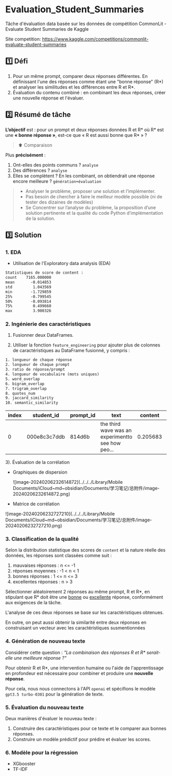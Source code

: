 # Evaluation_Student_Summaries
Tâche d'évaluation data basée sur les données de compétition CommonLit - Evaluate Student Summaries de Kaggle



Site competition: https://www.kaggle.com/competitions/commonlit-evaluate-student-summaries



## 1️⃣ Défi

1. Pour un même prompt, comparer deux réponses différentes. En définissant l'une des réponses comme étant une "bonne réponse" (R\*) et analyser les similitudes et les différences entre R et R\*.
2. Évaluation du contenu combiné : en combinant les deux réponses, créer une nouvelle réponse et l'évaluer.



## 2️⃣ Résumé de tâche

**L’objectif** est : pour un prompt et deux réponses données R et R* où R* est une **« bonne réponse »**, est-ce que « R est aussi bonne que R* » ?

> ⬆️ Comparaison

Plus **précisément** : 
1. Ont-elles des points communs ?  `analyse`
2. Des différences ? `analyse`
3. Elles se complètent ? En les combinant, on obtiendrait une réponse encore meilleure ?  `génération+évaluation`

> - Analyser le problème, proposer une solution et l’implémenter.
> - Pas besoin de chercher à faire le meilleur modèle possible (ni de tester des dizaines de modèles)
> - Se Concentrer sur l’analyse du problème, la proposition d’une solution pertinente et la qualité du code Python d’implémentation de la solution.





## 3️⃣ Solution

### 1. EDA

- Utilisation de l'Exploratory data analysis (EDA)

```txt
Statistiques de score de content :
count    7165.000000
mean       -0.014853
std         1.043569
min        -1.729859
25%        -0.799545
50%        -0.093814
75%         0.499660
max         3.900326
```



### 2. Ingénierie des caractéristiques

1) Fusionner deux DataFrames.

2) Utiliser la fonction `feature_engineering` pour ajouter plus de colonnes de caractéristiques au DataFrame fusionné, y compris :

```txt
1. longueur de chaque réponse
2. longueur de chaque prompt
3. ratio de réponse/prompt
4. longueur de vocabulaire (mots uniques)
5. word_overlap
6. bigram_overlap
7. trigram_overlap
8. quotes_num
9. jaccard_similarity
10. semantic_similarity
```

| index | student_id   | prompt_id | text                                              | content  |                                       prompt_text |                                   prompt_question | semantic_similarity | reponse_longueur | prompt_longueur | rep/prompt_ratio | vocabulary_richness | mot_overlap | citations | bigramme_overlap | trigramme_overlap | jaccard_similarité |
| ----- | ------------ | --------- | ------------------------------------------------- | -------- | ------------------------------------------------: | ------------------------------------------------: | ------------------: | ---------------: | --------------: | ---------------: | ------------------: | ----------: | --------: | ---------------: | ----------------: | -----------------: |
| 0     | 000e8c3c7ddb | 814d6b    | the third wave was an experimentto see how peo... | 0.205683 | background \r\nthe third wave experiment took ... | summarize how the third wave developed over su... |            0.658571 |               71 |             673 |         0.105498 |                  49 |          22 |         0 |                7 |                 2 |           0.083893 |

3). Évaluation de la corrélation

- Graphiques de dispersion

  ![image-20240206232614872](../../../Library/Mobile Documents/iCloud~md~obsidian/Documents/学习笔记/总附件/image-20240206232614872.png)

- Matrice de corrélation

![image-20240206232727210](../../../Library/Mobile Documents/iCloud~md~obsidian/Documents/学习笔记/总附件/image-20240206232727210.png)

### 3. Classification de la qualité

Selon la distribution statistique des scores de `content` et la nature réelle des données, les réponses sont classées comme suit :

1. mauvaises réponses : n <= -1
2. réponses moyennes : -1 < n < 1
3. bonnes réponses : 1 <= n <= 3
4. excellentes réponses : n > 3



Sélectionner aléatoirement 2 réponses au même prompt, R et R\*, en stipulant que R* doit être une <u>bonne</u> ou <u>excellente</u> réponse, conformément aux exigences de la tâche.

L'analyse de ces deux réponses se base sur les caractéristiques obtenues.

En outre, on peut aussi obtenir la similarité entre deux réponses en construisant un vecteur avec les caractéristiques susmentionnées



### 4. Génération de nouveau texte

Considérer cette question : *"La combinaison des réponses R et R\* serait-elle une meilleure réponse ?"*

Pour obtenir R et R*, une intervention humaine ou l'aide de l'apprentissage en profondeur est nécessaire pour combiner et produire une **nouvelle réponse**.

Pour cela, nous nous connectons à l'API `openai` et spécifions le modèle `gpt3.5 turbo-0301` pour la génération de texte.



### 5. Évaluation du nouveau texte

Deux manières d'évaluer le nouveau texte :

1. Construire des caractéristiques pour ce texte et le comparer aux bonnes réponses.
2. Construire un modèle prédictif pour prédire et évaluer les scores.



### 6. Modèle pour la régression

- XGbooster
- TF-IDF
